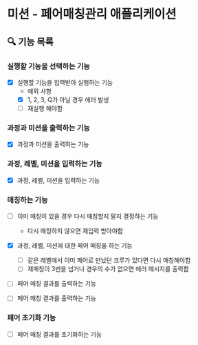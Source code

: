 # 미션 - 페어매칭관리 애플리케이션

## 🔍 기능 목록

### 실행할 기능을 선택하는 기능

- [x] 실행할 기능을 입력받아 실행하는 기능
    - 예외 사항
    - [x] 1, 2, 3, Q가 아닐 경우 에러 발생
    - [ ] 재실행 해야함

### 과정과 미션을 출력하는 기능

- [x] 과정과 미션을 출력하는 기능

### 과정, 레벨, 미션을 입력하는 기능

- [x] 과정, 레벨, 미션을 입력하는 기능

### 매칭하는 기능

- [ ] 이미 매칭이 있을 경우 다시 매칭할지 말지 결정하는 기능
    - 다시 매칭하지 않으면 재입력 받아야함

- [x] 과정, 레벨, 미션에 대한 페어 매칭을 하는 기능
  - [ ] 같은 레벨에서 이미 페어로 만났던 크루가 있다면 다시 매칭해야함
  - [ ] 재매칭이 3번을 넘거나 경우의 수가 없으면 에러 메시지를 출력함

- [ ] 페어 매칭 결과를 출력하는 기능

- [ ] 페어 매칭 결과를 출력하는 기능

### 페어 초기화 기능

- [ ] 페어 매칭 결과를 초기화하는 기능
